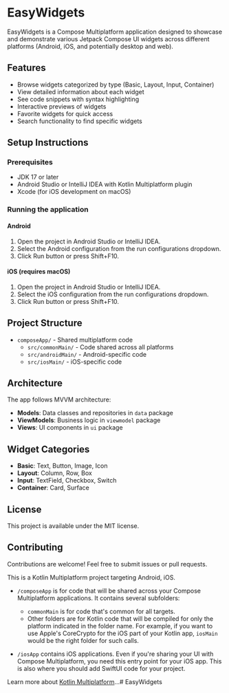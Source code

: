 # EasyWidgets

EasyWidgets is a Compose Multiplatform application designed to showcase and demonstrate various Jetpack Compose UI widgets across different platforms (Android, iOS, and potentially desktop and web).

## Features

- Browse widgets categorized by type (Basic, Layout, Input, Container)
- View detailed information about each widget
- See code snippets with syntax highlighting
- Interactive previews of widgets
- Favorite widgets for quick access
- Search functionality to find specific widgets

## Setup Instructions

### Prerequisites

- JDK 17 or later
- Android Studio or IntelliJ IDEA with Kotlin Multiplatform plugin
- Xcode (for iOS development on macOS)

### Running the application

#### Android

1. Open the project in Android Studio or IntelliJ IDEA.
2. Select the Android configuration from the run configurations dropdown.
3. Click Run button or press Shift+F10.

#### iOS (requires macOS)

1. Open the project in Android Studio or IntelliJ IDEA.
2. Select the iOS configuration from the run configurations dropdown.
3. Click Run button or press Shift+F10.

## Project Structure

- `composeApp/` - Shared multiplatform code
  - `src/commonMain/` - Code shared across all platforms
  - `src/androidMain/` - Android-specific code
  - `src/iosMain/` - iOS-specific code

## Architecture

The app follows MVVM architecture:

- **Models**: Data classes and repositories in `data` package
- **ViewModels**: Business logic in `viewmodel` package
- **Views**: UI components in `ui` package

## Widget Categories

- **Basic**: Text, Button, Image, Icon
- **Layout**: Column, Row, Box
- **Input**: TextField, Checkbox, Switch
- **Container**: Card, Surface

## License

This project is available under the MIT license.

## Contributing

Contributions are welcome! Feel free to submit issues or pull requests.

This is a Kotlin Multiplatform project targeting Android, iOS.

* `/composeApp` is for code that will be shared across your Compose Multiplatform applications.
  It contains several subfolders:
  - `commonMain` is for code that's common for all targets.
  - Other folders are for Kotlin code that will be compiled for only the platform indicated in the folder name.
    For example, if you want to use Apple's CoreCrypto for the iOS part of your Kotlin app,
    `iosMain` would be the right folder for such calls.

* `/iosApp` contains iOS applications. Even if you're sharing your UI with Compose Multiplatform, 
  you need this entry point for your iOS app. This is also where you should add SwiftUI code for your project.


Learn more about [Kotlin Multiplatform](https://www.jetbrains.com/help/kotlin-multiplatform-dev/get-started.html)…# EasyWidgets
